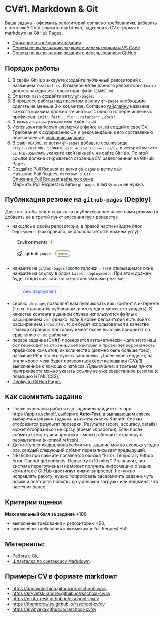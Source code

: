 # CV#1. Markdown & Git

Ваша задача - оформить репозиторий согласно требованиям, добавить в него своё CV в формате markdown, задеплоить CV в формате markdown на GitHub Pages.

- [Описание и требования задания](https://github.com/rolling-scopes-school/tasks/blob/master/tasks/cv/cv.md#%D1%81%D0%BE%D0%B4%D0%B5%D1%80%D0%B6%D0%B0%D0%BD%D0%B8%D0%B5-cv)
- [Советы по выполнению задания с использованием VS Code](cv-hints.md)
- [Советы по выполнению задания с использованием GitHub](cv-github-hints.md)

## Порядок работы

1. В своём GitHub аккаунте создайте публичный репозиторий с названием `rsschool-cv`.
   В главной ветке данного репозитория (`main`) должен находиться только один файл `README.md`.
2. От ветки `main` создайте ветку `gh-pages`.
3. В процессе работы над проектом в ветку `gh-pages` необходимо сделать не меньше 3-х коммитов. Согласно [гайдлайну](https://rs.school/docs/ru/git-convention) название каждого коммита должно начинаться с одного из перечисленных префиксов: `init:`, `feat: `, `fix: `, `refactor: `, `docs:`.
4. В ветке `gh-pages` разместите файл `cv.md`.
5. Используя markdown-разметку в файле `cv.md` создайте своё CV.  
   Требования к содержанию CV и рекомендации к его составлению перечислены в [описании задания](cv.md#содержание-cv).
6. В файл `README.md` ветки `gh-pages` добавьте ссылку вида `https://GITHUB-USERNAME.github.io/rsschool-cv/cv`, в которой вместо `GITHUB-USERNAME` укажите свой никнейм на сайте GitHub. По этой ссылке должна открываться страница CV, задеплоенная на GitHub Pages.
7. Создайте Pull Request из ветки `gh-pages` в ветку `main`.  
   Название Pull Request `Markdown & Git`  
   [Описание Pull Request дайте по схеме](https://rs.school/docs/ru/pull-request-review-process#требования-к-pull-request-pr).  
   Мержить Pull Request из ветки `gh-pages` в ветку `main` не нужно.

## Публикация резюме на `github-pages` (Deploy)

Для того чтобы найти ссылку на опубликованное ранее вами резюме (и добавить её в третий пункт описания пулл реквеста):

- находясь в своём репозитории, в правой части найдите блок `Deployments` (как правило, он располагается в нижнем углу);
  ![github](images/find_deploy_01.png)
- нажмите на `github-pages` (около галочки ✅) и в открывшемся окне нажмите на ссылку в блоке `Latest deployments`. При этом должен будет открыться сайт со сверстанным вами резюме;
  ![github](images/find_deploy_02.png)
- сервис `gh-pages` позволяет вам публиковать ваш контент в интернете (т.е он становится публичным, и кто угодно может его увидеть). В качестве контента в данном случае используются файлы с расширением `.md`, однако, если в корне репозитория есть файл с расширением `index.html` то он будет использоваться в качестве главной страницы поскольку имеет более высокий приоритет по сравнению с `.md` файлами;
- первое задание (CV#1) проверяется автоматически - для этого наш бот переходит на страницу репозитория и проверяет корректность префиксов коммитов, их количество (должно быть больше трёх), название PR и что его пункты заполнены. Далее через неделю, на этапе кросс-чека будет проверяться вёрстка задания (CV#3), выполненное с помощью html/css. _Примечание:_ в третьем пункте пулл реквеста можно указать ссылку на уже сверстанное резюме (с помощью HTML/CSS);
- [Deploy to GitHub Pages](https://www.youtube.com/watch?v=0lvKcqP3aP0)

## Как сабмитить задание

- После окончания работы над заданием зайдите в rs app https://app.rs.school/, выберите **Auto-Test**, в выпадающем списке выберите название задания, нажмите кнопку **Submit**. Справа отобразится результат проверки.
  Результат (score, accuracy, details) может отобразиться не сразу (время обработки). Если после сабмита стоят нули и пропуски - можно обновить страницу с результатами (кнопкой refresh).
- До наступления дедлайна сабмитить задание можно сколько угодно раз, каждый следующий сабмит перезаписывает предыдущий.
- NB! Если при сабмите появляется ошибка "Error: Temporary Github Error. Cannot get commits. Please try in 10 mins." Это значит, что система перегружена и не может получить информацию о ваших коммитах с GitHub (достигнут лимит запросов). Не нужно исправлять работу, нужно попробовать засабмитить задание чуть позже и повторять попытки до успешной загрузки или дедлайна, что наступит ранее.

## Критерии оценки

**Максимальный балл за задание +100**

- выполнены требования к репозиторию +50;
- выполнены требования к коммитам и Pull Request +50.

## Материалы:

- [Работа с Git](git.md).
- [Шпаргалка по синтаксису Markdown](https://ydmitry.ru/blog/rukovodstvo-po-markdown-dlya-uproshcheniya-veb-razrabotki/).

## Примеры CV в формате markdown

- https://annavoloshina.github.io/rsschool-cv/cv
- https://kryvetski-andrei.github.io/rsschool-cv/cv
- https://nikita-resh.github.io/rsschool-cv/cv
- https://themrcrowley.github.io/rsschool-cv/cv
- https://elvinyeka.github.io/rsschool-cv/cv
